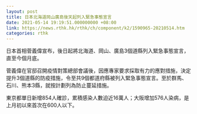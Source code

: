 ```yaml
---
layout: post
title: 日本北海道岡山廣島後天起列入緊急事態宣言
date: 2021-05-14 19:19:51.000000000 +08:00
link: https://news.rthk.hk/rthk/ch/component/k2/1590965-20210514.htm
categories: rthk
---
```


日本首相菅義偉宣布，後日起將北海道、岡山、廣島3個道縣列入緊急事態宣言，直至今個月底。

菅義偉在官邸召開疫情對策總部會議後，因應專家要求採取有力的應對措施，決定提升3個道縣的防疫措施，令至共9個都道府縣被列入緊急事態宣言。至於群馬、石川、熊本3縣，就按計劃列為防止蔓延措施。

東京都單日新增854人確診，累積感染人數迫近16萬人；大阪增加576人染病，是上月初以來首次在600人以下。
